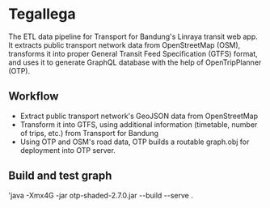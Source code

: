 # Tegallega
The ETL data pipeline for Transport for Bandung's Linraya transit web app. It extracts public transport network data from OpenStreetMap (OSM), transforms it into proper General Transit Feed Specification (GTFS) format, and uses it to generate GraphQL database with the help of OpenTripPlanner (OTP).

## Workflow
* Extract public transport network's GeoJSON data from OpenStreetMap
* Transform it into GTFS, using additional information (timetable, number of trips, etc.) from Transport for Bandung
* Using OTP and OSM's road data, OTP builds a routable graph.obj for deployment into OTP server.

## Build and test graph
'java -Xmx4G -jar otp-shaded-2.7.0.jar --build --serve .
